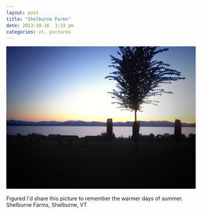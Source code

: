 ```yaml
---
layout: post
title: "Shelburne Farms"
date: 2013-10-16  3:33 pm
categories: vt, pictures
---
```


<img src="/img/shelburnefarms.png" alt="Shelburne Farms">

Figured I'd share this picture to remember the warmer days of summer. Shelburne Farms, Shelburne, VT